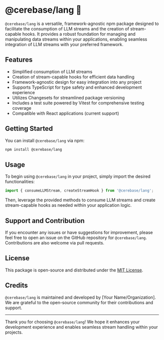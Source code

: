 # @cerebase/lang 💬

`@cerebase/lang` is a versatile, framework-agnostic npm package designed to facilitate the consumption of LLM streams and the creation of stream-capable hooks. It provides a robust foundation for managing and manipulating data streams within your applications, enabling seamless integration of LLM streams with your preferred framework.

## Features
- Simplified consumption of LLM streams
- Creation of stream-capable hooks for efficient data handling
- Framework-agnostic design for easy integration into any project
- Supports TypeScript for type safety and enhanced development experience
- Utilizes Changesets for streamlined package versioning
- Includes a test suite powered by Vitest for comprehensive testing coverage
- Compatible with React applications (current support)

## Getting Started
You can install `@cerebase/lang` via npm:

```bash
npm install @cerebase/lang
```

## Usage
To begin using `@cerebase/lang` in your project, simply import the desired functionalities:

```typescript
import { consumeLLMStream, createStreamHook } from '@cerebase/lang';
```

Then, leverage the provided methods to consume LLM streams and create stream-capable hooks as needed within your application logic.

## Support and Contribution
If you encounter any issues or have suggestions for improvement, please feel free to open an issue on the GitHub repository for `@cerebase/lang`. Contributions are also welcome via pull requests.

## License
This package is open-source and distributed under the [MIT License](LICENSE).

## Credits
`@cerebase/lang` is maintained and developed by [Your Name/Organization]. We are grateful to the open-source community for their contributions and support.

---

Thank you for choosing `@cerebase/lang`! We hope it enhances your development experience and enables seamless stream handling within your projects.